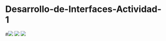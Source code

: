 # Desarrollo-de-Interfaces-Actividad-1
#![](https://github.com/Richyy999/Desarrollo-de-Interfaces-Actividad-1/tree/master/src/img/sinBlur.png)
![](https://github.com/Richyy999/Desarrollo-de-Interfaces-Actividad-1/tree/master/src/img/conBlur.png)
![](https://github.com/Richyy999/Desarrollo-de-Interfaces-Actividad-1/tree/master/src/img/cambioColor.png)
